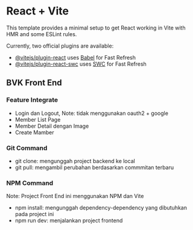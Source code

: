 # React + Vite

This template provides a minimal setup to get React working in Vite with HMR and some ESLint rules.

Currently, two official plugins are available:

- [@vitejs/plugin-react](https://github.com/vitejs/vite-plugin-react/blob/main/packages/plugin-react/README.md) uses [Babel](https://babeljs.io/) for Fast Refresh
- [@vitejs/plugin-react-swc](https://github.com/vitejs/vite-plugin-react-swc) uses [SWC](https://swc.rs/) for Fast Refresh


## BVK Front End

### Feature Integrate
- Login dan Logout, Note: tidak menggunakan oauth2 + google
- Member List Page
- Member Detail dengan Image
- Create Mamber

### Git Command

- git clone: mengunggah project backend ke local
- git pull: mengambil perubahan berdasarkan commmitan terbaru

### NPM Command
Note: Project Front End ini menggunakan NPM dan Vite
- npm install: mengunggah dependency-dependency yang dibutuhkan pada project ini
- npm run dev: menjalankan project frontend
